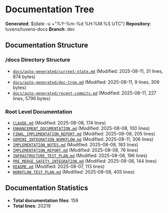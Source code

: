 # Documentation Tree
**Generated**: $(date -u +"%Y-%m-%d %H:%M:%S UTC")
**Repository**: tuvens/tuvens-docs
**Branch**: dev

## Documentation Structure

### /docs Directory Structure
- [`docs/auto-generated/current-state.md`](./docs/auto-generated/current-state.md) (Modified: 2025-08-11, 31 lines, 874 bytes)
- [`docs/auto-generated/doc-tree.md`](./docs/auto-generated/doc-tree.md) (Modified: 2025-08-11, 9 lines, 309 bytes)
- [`docs/auto-generated/recent-commits.md`](./docs/auto-generated/recent-commits.md) (Modified: 2025-08-11, 227 lines, 5796 bytes)

### Root Level Documentation
- [`CLAUDE.md`](./CLAUDE.md) (Modified: 2025-08-08, 174 lines)
- [`ENHANCEMENT_DOCUMENTATION.md`](./ENHANCEMENT_DOCUMENTATION.md) (Modified: 2025-08-08, 100 lines)
- [`FINAL_IMPLEMENTATION_REPORT.md`](./FINAL_IMPLEMENTATION_REPORT.md) (Modified: 2025-08-08, 205 lines)
- [`GEMINI_INTEGRATION_WORKFLOW.md`](./GEMINI_INTEGRATION_WORKFLOW.md) (Modified: 2025-08-11, 306 lines)
- [`IMPLEMENTATION_NOTES.md`](./IMPLEMENTATION_NOTES.md) (Modified: 2025-08-08, 183 lines)
- [`IMPLEMENTATION_REPORT.md`](./IMPLEMENTATION_REPORT.md) (Modified: 2025-08-08, 76 lines)
- [`INFRASTRUCTURE_TEST_PLAN.md`](./INFRASTRUCTURE_TEST_PLAN.md) (Modified: 2025-08-08, 196 lines)
- [`PRE_MERGE_SAFETY_INTEGRATION.md`](./PRE_MERGE_SAFETY_INTEGRATION.md) (Modified: 2025-08-08, 144 lines)
- [`README.md`](./README.md) (Modified: 2025-08-07, 113 lines)
- [`WORKFLOW_TEST_PLAN.md`](./WORKFLOW_TEST_PLAN.md) (Modified: 2025-08-08, 405 lines)

## Documentation Statistics
- **Total documentation files**: 159
- **Total lines**: 20219
